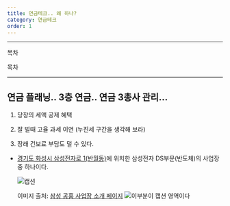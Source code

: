 ```yaml
---
title: 연금테크.. 왜 하나?
category: 연금테크
order: 1
---
```


----------

목차

목차

----------

## 연금 플래닝.. 3층 연금.. 연금 3총사 관리...

  
    
1. 당장의 세액 공제 혜택

  

2. 잘 벌때 고율 과세 이연 (누진세 구간을 생각해 보라)

  

2. 장래 건보료 부담도 덜 수 있다.







-   [경기도 화성시 삼성전자로 1(반월동)](https://naver.me/FXZkeF6D)에 위치한 삼성전자 DS부문(반도체)의 사업장중 하나이다.
    
    ![캡션](https://images.samsung.com/is/image/samsung/p5/sec/aboutsamsung/2019/company/divisions/1126/samsung-sec-hwasung-office.jpg?$ORIGIN_JPG$)
    
    이미지 출처: [삼성 공홈 사업장 소개 페이지](https://www.samsung.com/sec/aboutsamsung/company/divisions/)
![이부분이 캡션 영역이다](https://dimg.donga.com/wps/NEWS/IMAGE/2023/07/23/120373746.2.jpg)
<!--stackedit_data:
eyJoaXN0b3J5IjpbLTEzMTY5MjMwMjQsODQ4NzI5MTg2LC0yMT
E4MjIyNzg2LC03Njk2Mzc4OTQsMjEwNzE0ODI5MSwxMDQ1NjQ4
MTQ4XX0=
-->